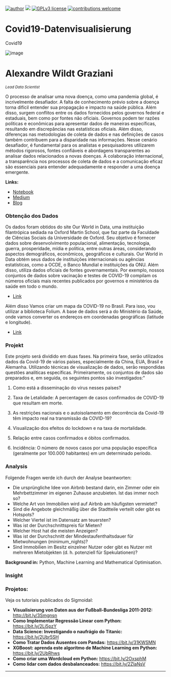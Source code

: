  [![author](https://img.shields.io/badge/author-wildt-red.svg)](https://www.linkedin.com/in/carlosfab) [![](https://img.shields.io/badge/python-3.7+-blue.svg)](https://www.python.org/downloads/release/python-365/) [![GPLv3 license](https://img.shields.io/badge/License-GPLv3-blue.svg)](http://perso.crans.org/besson/LICENSE.html) [![contributions welcome](https://img.shields.io/badge/contributions-welcome-brightgreen.svg?style=flat)](https://github.com/carlosfab/data_science/issues)
 
# Covid19-Datenvisualisierung
Covid19

![image](https://user-images.githubusercontent.com/18030121/163594673-15c65bb7-ea91-4f5f-96d9-04309fddc5aa.png)

# Alexandre Wildt Graziani 
<sub>*Lead Data Scientist*</sub>


O processo de analisar uma nova doença, como uma pandemia global, é incrivelmente desafiador. A falta de conhecimento prévio sobre a doença torna difícil entender sua propagação e impacto na saúde pública. Além disso, surgem conflitos entre os dados fornecidos pelos governos federal e estaduais, bem como por fontes não oficiais. Governos podem ter razões políticas e econômicas para apresentar dados de maneiras específicas, resultando em discrepâncias nas estatísticas oficiais. Além disso, diferenças nas metodologias de coleta de dados e nas definições de casos também contribuem para a disparidade nas informações. Nesse cenário desafiador, é fundamental para os analistas e pesquisadores utilizarem métodos rigorosos, fontes confiáveis e abordagens transparentes ao analisar dados relacionados a novas doenças. A colaboração internacional, a transparência nos processos de coleta de dados e a comunicação eficaz são essenciais para entender adequadamente e responder a uma doença emergente.



**Links:**
* [Notebook](https://colab.research.google.com/drive/1B2cOWIayjcrGiUuFJhxIJS3ytO0W1P_E?hl=de#scrollTo=TOR9byxLPzT1)
* [Medium](https://medium.com/@alexandrewildtgraziani/covid19-datenvisualisierung-3b2d1de1cef3)
* [Blog](https://sigmoidal.ai)

### Obtenção dos Dados
 Os dados foram obtidos do site Our World in Data, uma instituição filantrópica sediada na Oxford Martin School, que faz parte da Faculdade de Ciências Sociais da Universidade de Oxford. Seu objetivo é fornecer dados sobre desenvolvimento populacional, alimentação, tecnologia, guerra, prosperidade, mídia e política, entre outras áreas, considerando aspectos demográficos, econômicos, geográficos e culturais.
 Our World in Data obtém seus dados de instituições internacionais ou agências estatísticas, como a OCDE, o Banco Mundial e instituições da ONU. Além disso, utiliza dados oficiais de fontes governamentais. Por exemplo, nossos conjuntos de dados sobre vacinação e testes de COVID-19 compilam os números oficiais mais recentes publicados por governos e ministérios da saúde em todo o mundo.

* [Link](https://nbviewer.org/github/awildt01/Airbnb_Berlin-/blob/main/Airbnb_%28Berlin%29.ipynb)


Além disso Vamos criar um mapa da COVID-19 no Brasil. Para isso, vou utilizar a biblioteca Folium. A base de dados será a do Ministério da Saúde, onde vamos converter os endereços em coordenadas geográficas (latitude e longitude).

* [Link](https://nbviewer.org/github/awildt01/Airbnb_Berlin-/blob/main/Airbnb_%28Berlin%29.ipynb)



### Projekt 

Este projeto será dividido em duas fases. Na primeira fase, serão utilizados dados da Covid-19 de vários países, especialmente da China, EUA, Brasil e Alemanha. Utilizando técnicas de visualização de dados, serão respondidas questões analíticas específicas. Primeiramente, os conjuntos de dados são preparados e, em seguida, os seguintes pontos são investigados:"

1. Como está a disseminação do vírus nesses países?

2. Taxa de Letalidade: A percentagem de casos confirmados de COVID-19 que resultam em morte.

3. As restrições nacionais e o autoisolamento em decorrência da Covid-19 têm impacto real na transmissão da COVID-19?

4. Visualização dos efeitos do lockdown e na taxa de mortalidade.
  
5. Relação entre casos confirmados e óbitos confirmados.

6. Incidência: O número de novos casos por uma população específica (geralmente por 100.000 habitantes) em um determinado período.



### Analysis 


Folgende Fragen werde ich durch der Analyse  beantworten:

+ Die ursprüngliche Idee von Airbnb bestand darin, ein Zimmer oder ein Mehrbettzimmer im eigenen Zuhause anzubieten. Ist das immer noch so?
+ Welche Art von Immobilien wird auf Airbnb am häufigsten vermietet?
+ Sind die Angebote gleichmäßig über die Stadtteile verteilt oder gibt es Hotspots?
+ Welcher Viertel ist im Datensatz am teuersten?
+ Was ist der Durchschnittspreis für Mieten?
+ Welcher Host hat die meisten Anzeigen?
+ Was ist der Durchschnitt der Mindestaufenthaltsdauer für Mietwohnungen (minimum_nights)?
+ Sind Immobilien im Besitz einzelner Nutzer oder gibt es Nutzer mit mehreren Mietobjekten (d. h. potenziell für Spekulationen)?



**Background in:** Python, Machine Learning and Mathematical Optimisation.





### Insight


### Projetos:
Veja os tutoriais publicados do Sigmoidal:

* **Visualisierung von Daten aus der Fußball-Bundesliga 2011-2012:** http://bit.ly/3Smgnsn
* **Como Implementar Regressão Linear com Python:** https://bit.ly/2Li5pzY
* **Data Science: Investigando o naufrágio do Titanic:** https://bit.ly/2Ubr5SH
* **Como Tratar Dados Ausentes com Pandas:** https://bit.ly/31KWSMN
* **XGBoost: aprenda este algoritmo de Machine Learning em Python:** https://bit.ly/2UbRhws
* **Como criar uma Wordcloud em Python:** https://bit.ly/2OxsphM
* **Como lidar com dados desbalanceados:** https://bit.ly/2ZlaNsV

---
